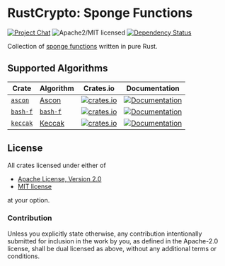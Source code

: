 # RustCrypto: Sponge Functions

[![Project Chat][chat-image]][chat-link] ![Apache2/MIT licensed][license-image] [![Dependency Status][deps-image]][deps-link]

Collection of [sponge functions] written in pure Rust.

## Supported Algorithms

| Crate      | Algorithm       | Crates.io | Documentation |
|------------|-----------------|-----------|---------------|
| [`ascon`]  | [Ascon]         | [![crates.io](https://img.shields.io/crates/v/ascon.svg)](https://crates.io/crates/ascon) | [![Documentation](https://docs.rs/ascon/badge.svg)](https://docs.rs/ascon) |
| [`bash-f`] | [`bash-f`][STB] | [![crates.io](https://img.shields.io/crates/v/bash-f.svg)](https://crates.io/crates/bash-f) | [![Documentation](https://docs.rs/bash-f/badge.svg)](https://docs.rs/bash-f) |
| [`keccak`] | [Keccak]        | [![crates.io](https://img.shields.io/crates/v/keccak.svg)](https://crates.io/crates/keccak) | [![Documentation](https://docs.rs/keccak/badge.svg)](https://docs.rs/keccak) |

## License

All crates licensed under either of

- [Apache License, Version 2.0](http://www.apache.org/licenses/LICENSE-2.0)
- [MIT license](http://opensource.org/licenses/MIT)

at your option.

### Contribution

Unless you explicitly state otherwise, any contribution intentionally submitted for inclusion in the work by you, as defined in the Apache-2.0 license, shall be dual licensed as above, without any additional terms or conditions.

[//]: # (badges)

[chat-image]: https://img.shields.io/badge/zulip-join_chat-blue.svg
[chat-link]: https://rustcrypto.zulipchat.com/#narrow/stream/260041-hashes
[deps-image]: https://deps.rs/repo/github/RustCrypto/sponges/status.svg
[deps-link]: https://deps.rs/repo/github/RustCrypto/sponges
[license-image]: https://img.shields.io/badge/license-Apache2.0/MIT-blue.svg

[//]: # (crates)

[`ascon`]: ./ascon
[`bash-f`]: ./bash-f
[`keccak`]: ./keccak

[//]: # (algorithms)

[sponge functions]: https://en.wikipedia.org/wiki/Sponge_function
[Ascon]: https://ascon.iaik.tugraz.at/
[STB]: https://apmi.bsu.by/assets/files/std/bash-spec241.pdf
[Keccak]: https://keccak.team/keccak.html
